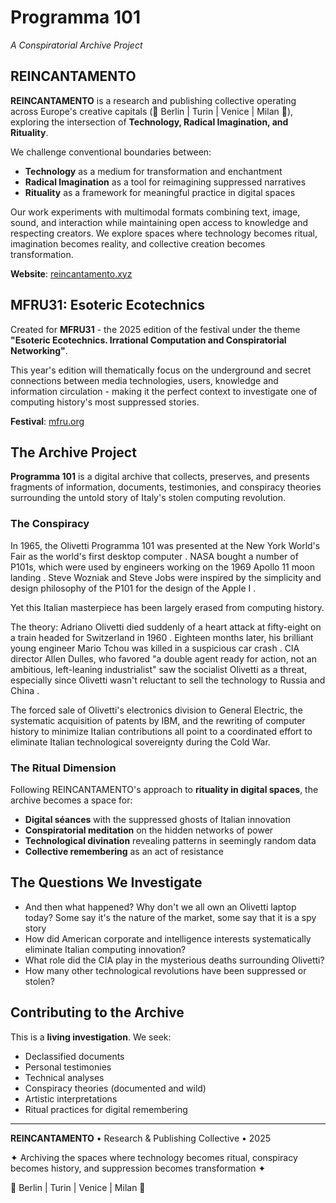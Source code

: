 # Programma 101
*A Conspiratorial Archive Project*

## REINCANTAMENTO

**REINCANTAMENTO** is a research and publishing collective operating across Europe's creative capitals (🐜 Berlin | Turin | Venice | Milan 🐜), exploring the intersection of **Technology, Radical Imagination, and Rituality**.

We challenge conventional boundaries between:
- **Technology** as a medium for transformation and enchantment
- **Radical Imagination** as a tool for reimagining suppressed narratives
- **Rituality** as a framework for meaningful practice in digital spaces

Our work experiments with multimodal formats combining text, image, sound, and interaction while maintaining open access to knowledge and respecting creators. We explore spaces where technology becomes ritual, imagination becomes reality, and collective creation becomes transformation.

**Website**: [reincantamento.xyz](https://reincantamento.xyz/)

## MFRU31: Esoteric Ecotechnics

Created for **MFRU31** - the 2025 edition of the festival under the theme **"Esoteric Ecotechnics. Irrational Computation and Conspiratorial Networking"**.

This year's edition will thematically focus on the underground and secret connections between media technologies, users, knowledge and information circulation  - making it the perfect context to investigate one of computing history's most suppressed stories.

**Festival**: [mfru.org](https://www.mfru.org/)

## The Archive Project

**Programma 101** is a digital archive that collects, preserves, and presents fragments of information, documents, testimonies, and conspiracy theories surrounding the untold story of Italy's stolen computing revolution.

### The Conspiracy

In 1965, the Olivetti Programma 101 was presented at the New York World's Fair as the world's first desktop computer . NASA bought a number of P101s, which were used by engineers working on the 1969 Apollo 11 moon landing . Steve Wozniak and Steve Jobs were inspired by the simplicity and design philosophy of the P101 for the design of the Apple I .

Yet this Italian masterpiece has been largely erased from computing history.

The theory: Adriano Olivetti died suddenly of a heart attack at fifty-eight on a train headed for Switzerland in 1960 . Eighteen months later, his brilliant young engineer Mario Tchou was killed in a suspicious car crash . CIA director Allen Dulles, who favored "a double agent ready for action, not an ambitious, left-leaning industrialist"  saw the socialist Olivetti as a threat, especially since Olivetti wasn't reluctant to sell the technology to Russia and China .

The forced sale of Olivetti's electronics division to General Electric, the systematic acquisition of patents by IBM, and the rewriting of computer history to minimize Italian contributions all point to a coordinated effort to eliminate Italian technological sovereignty during the Cold War.

### The Ritual Dimension

Following REINCANTAMENTO's approach to **rituality in digital spaces**, the archive becomes a space for:
- **Digital séances** with the suppressed ghosts of Italian innovation
- **Conspiratorial meditation** on the hidden networks of power
- **Technological divination** revealing patterns in seemingly random data
- **Collective remembering** as an act of resistance

## The Questions We Investigate

- And then what happened? Why don't we all own an Olivetti laptop today? Some say it's the nature of the market, some say that it is a spy story 
- How did American corporate and intelligence interests systematically eliminate Italian computing innovation?
- What role did the CIA play in the mysterious deaths surrounding Olivetti?
- How many other technological revolutions have been suppressed or stolen?

## Contributing to the Archive

This is a **living investigation**. We seek:
- Declassified documents
- Personal testimonies
- Technical analyses
- Conspiracy theories (documented and wild)
- Artistic interpretations
- Ritual practices for digital remembering

---

**REINCANTAMENTO** • Research & Publishing Collective • 2025

✦ Archiving the spaces where technology becomes ritual, conspiracy becomes history, and suppression becomes transformation ✦

🐜 Berlin | Turin | Venice | Milan 🐜